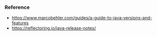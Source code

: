 ### Reference
- https://www.marcobehler.com/guides/a-guide-to-java-versions-and-features
- https://reflectoring.io/java-release-notes/